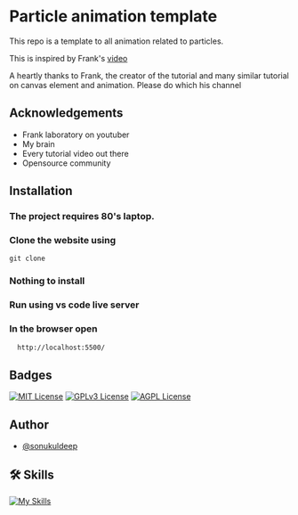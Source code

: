 
# Particle animation template

This repo is a template to all animation related to particles.

This is inspired by Frank's [video](https://www.youtube.com/watch?app=desktop&v=XGioNBHrFU4&feature=youtu.be)

A heartly thanks to Frank, the creator of the tutorial and many similar tutorial on canvas element and animation. Please do which his channel

## Acknowledgements

 - Frank laboratory on youtuber
 - My brain
 - Every tutorial video out there
 - Opensource community


## Installation

### The project requires 80's laptop.

### Clone the website using
```npm
git clone 
```

### Nothing to install

### Run using vs code live server

### In the browser open

```bash
  http://localhost:5500/
```

## Badges

[![MIT License](https://img.shields.io/badge/License-MIT-green.svg)](https://choosealicense.com/licenses/mit/) 
[![GPLv3 License](https://img.shields.io/badge/License-GPL%20v3-yellow.svg)](https://opensource.org/licenses/)
[![AGPL License](https://img.shields.io/badge/license-AGPL-blue.svg)](http://www.gnu.org/licenses/agpl-3.0)


## Author
- [@sonukuldeep](https://www.github.com/sonukuldeep)


## 🛠 Skills

[![My Skills](https://skillicons.dev/icons?i=js,ts,html,css,tailwind,sass,nodejs,react,nextjs,svelte,vue,flask,rust,python,php,solidity,mongodb,mysql,prisma,figma,threejs,unity,godot)](https://github.com/sonukuldeep)